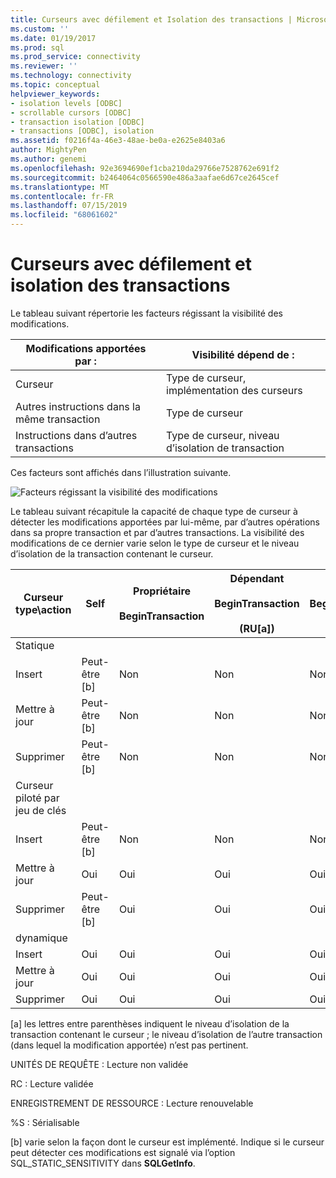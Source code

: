 ```yaml
---
title: Curseurs avec défilement et Isolation des transactions | Microsoft Docs
ms.custom: ''
ms.date: 01/19/2017
ms.prod: sql
ms.prod_service: connectivity
ms.reviewer: ''
ms.technology: connectivity
ms.topic: conceptual
helpviewer_keywords:
- isolation levels [ODBC]
- scrollable cursors [ODBC]
- transaction isolation [ODBC]
- transactions [ODBC], isolation
ms.assetid: f0216f4a-46e3-48ae-be0a-e2625e8403a6
author: MightyPen
ms.author: genemi
ms.openlocfilehash: 92e3694690ef1cba210da29766e7528762e691f2
ms.sourcegitcommit: b2464064c0566590e486a3aafae6d67ce2645cef
ms.translationtype: MT
ms.contentlocale: fr-FR
ms.lasthandoff: 07/15/2019
ms.locfileid: "68061602"
---
```

# <a name="scrollable-cursors-and-transaction-isolation"></a>Curseurs avec défilement et isolation des transactions
Le tableau suivant répertorie les facteurs régissant la visibilité des modifications.  
  
|Modifications apportées par :|Visibilité dépend de :|  
|----------------------|----------------------------|  
|Curseur|Type de curseur, implémentation des curseurs|  
|Autres instructions dans la même transaction|Type de curseur|  
|Instructions dans d’autres transactions|Type de curseur, niveau d’isolation de transaction|  
  
 Ces facteurs sont affichés dans l’illustration suivante.  
  
 ![Facteurs régissant la visibilité des modifications](../../../odbc/reference/develop-app/media/pr23.gif "pr23")  
  
 Le tableau suivant récapitule la capacité de chaque type de curseur à détecter les modifications apportées par lui-même, par d’autres opérations dans sa propre transaction et par d’autres transactions. La visibilité des modifications de ce dernier varie selon le type de curseur et le niveau d’isolation de la transaction contenant le curseur.  
  
|Curseur type\action|Self|Propriétaire<br /><br /> BeginTransaction|Dépendant<br /><br /> BeginTransaction<br /><br /> (RU[a])|Dépendant<br /><br /> BeginTransaction<br /><br /> (RC[a])|Dépendant<br /><br /> BeginTransaction<br /><br /> (RR[a])|Dépendant<br /><br /> BeginTransaction<br /><br /> (S[a])|  
|-------------------------|----------|-----------------|----------------------------------|----------------------------------|----------------------------------|---------------------------------|  
|Statique|||||||  
|Insert|Peut-être [b]|Non|Non|Non|Non|Non|  
|Mettre à jour|Peut-être [b]|Non|Non|Non|Non|Non|  
|Supprimer|Peut-être [b]|Non|Non|Non|Non|Non|  
|Curseur piloté par jeu de clés|||||||  
|Insert|Peut-être [b]|Non|Non|Non|Non|Non|  
|Mettre à jour|Oui|Oui|Oui|Oui|Non|Non|  
|Supprimer|Peut-être [b]|Oui|Oui|Oui|Non|Non|  
|dynamique|||||||  
|Insert|Oui|Oui|Oui|Oui|Oui|Non|  
|Mettre à jour|Oui|Oui|Oui|Oui|Non|Non|  
|Supprimer|Oui|Oui|Oui|Oui|Non|Non|  
  
 [a] les lettres entre parenthèses indiquent le niveau d’isolation de la transaction contenant le curseur ; le niveau d’isolation de l’autre transaction (dans lequel la modification apportée) n’est pas pertinent.  
  
 UNITÉS DE REQUÊTE : Lecture non validée  
  
 RC : Lecture validée  
  
 ENREGISTREMENT DE RESSOURCE : Lecture renouvelable  
  
 %S :  Sérialisable  
  
 [b] varie selon la façon dont le curseur est implémenté. Indique si le curseur peut détecter ces modifications est signalé via l’option SQL_STATIC_SENSITIVITY dans **SQLGetInfo**.
